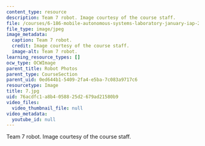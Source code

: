 ```yaml
---
content_type: resource
description: Team 7 robot. Image courtesy of the course staff.
file: /courses/6-186-mobile-autonomous-systems-laboratory-january-iap-2005/76acdfc1a8b4058825d2679ad21580b9_7.jpg
file_type: image/jpeg
image_metadata:
  caption: Team 7 robot.
  credit: Image courtesy of the course staff.
  image-alt: Team 7 robot.
learning_resource_types: []
ocw_type: OCWImage
parent_title: Robot Photos
parent_type: CourseSection
parent_uid: 0ed644b1-5409-2fa4-e5ba-7c083a9717c6
resourcetype: Image
title: 7.jpg
uid: 76acdfc1-a8b4-0588-25d2-679ad21580b9
video_files:
  video_thumbnail_file: null
video_metadata:
  youtube_id: null
---
```

Team 7 robot. Image courtesy of the course staff.


